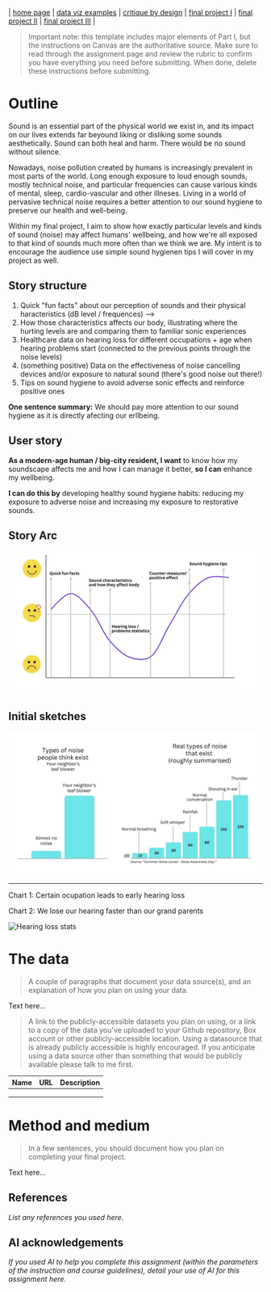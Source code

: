 | [home page](https://cmustudent.github.io/tswd-portfolio-templates/) | [data viz examples](dataviz-examples) | [critique by design](critique-by-design) | [final project I](final-project-part-one) | [final project II](final-project-part-two) | [final project III](final-project-part-three) |


> Important note: this template includes major elements of Part I, but the instructions on Canvas are the authoritative source.  Make sure to read through the assignment page and review the rubric to confirm you have everything you need before submitting.  When done, delete these instructions before submitting.

# Outline
Sound is an essential part of the physical world we exist in, and its impact on our lives extends far beyound liking or disliking some sounds aesthetically. Sound can both heal and harm. There would be no sound without silence.

Nowadays, noise pollution created by humans is increasingly prevalent in most parts of the world. Long enough exposure to loud enough sounds, mostly technical noise, and particular frequencies can cause various kinds of mental, sleep, cardio-vascular and other illneses. Living in a world of pervasive technical noise requires a better attention to our sound hygiene to preserve our health and well-being.

Within my final project, I aim to show how exactly particular levels and kinds of sound (noise) may affect humans' wellbeing, and how we're all exposed to that kind of sounds much more often than we think we are. My intent is to encourage the audience use simple sound hygienen tips I will cover in my project as well.

## Story structure

1. Quick "fun facts" about our perception of sounds and their physical haracteristics (dB level / frequences) --> 
2. How those characteristics affects our body, illustrating where the hurting levels are and comparing them to familiar sonic experiences
3. Healthcare data on hearing loss for different occupations + age when hearing problems start (connected to the previous points through the noise levels)
4. (something positive) Data on the effectiveness of noise cancelling devices and/or exposure to natural sound (there's good noise out there!)
5. Tips on sound hygiene to avoid adverse sonic effects and reinforce positive ones

**One sentence summary:** We should pay more attention to our sound hygiene as it is directly afecting our erllbeing.

## User story

**As a modern-age human / big-city resident, I want** to know how my soundscape affects me and how I can manage it better, **so I can** enhance my wellbeing.

**I can do this by** developing healthy sound hygiene habits: reducing my exposure to adverse noise and increasing my exposure to restorative sounds.

## Story Arc

![Story Arc](story-arc.jpg)

## Initial sketches

![Noise types](noise-types.jpg)

***

Chart 1: Certain ocupation leads to early hearing loss

Chart 2: We lose our hearing faster than our grand parents

![Hearing loss stats](hearing-loss.jpg)


# The data
> A couple of paragraphs that document your data source(s), and an explanation of how you plan on using your data. 

Text here...

> A link to the publicly-accessible datasets you plan on using, or a link to a copy of the data you've uploaded to your Github repository, Box account or other publicly-accessible location. Using a datasource that is already publicly accessible is highly encouraged.  If you anticipate using a data source other than something that would be publicly available please talk to me first. 

| Name | URL | Description |
|------|-----|-------------|
|      |     |             |
|      |     |             |
|      |     |             |

# Method and medium
> In a few sentences, you should document how you plan on completing your final project. 

Text here...

## References
_List any references you used here._

## AI acknowledgements
_If you used AI to help you complete this assignment (within the parameters of the instruction and course guidelines), detail your use of AI for this assignment here._

